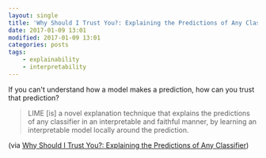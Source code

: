 ```yaml
---
layout: single
title: 'Why Should I Trust You?: Explaining the Predictions of Any Classifier'
date: 2017-01-09 13:01
modified: 2017-01-09 13:01
categories: posts
tags:
    - explainability
    - interpretability
---
```


If you can't understand how a model makes a prediction, how can you trust that prediction?

> LIME [is] a novel explanation technique that explains the predictions of any classifier
> in an interpretable and faithful manner, by learning an interpretable model locally around the prediction.

(via [Why Should I Trust You?: Explaining the Predictions of Any Classifier](https://arxiv.org/abs/1602.04938))
